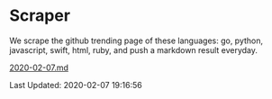 # Scraper

We scrape the github trending page of these languages: go, python, javascript, swift, html, ruby, and push a markdown result everyday.

[2020-02-07.md](https://github.com/henson/Scraper/blob/master/2020-02-07.md)

Last Updated: 2020-02-07 19:16:56